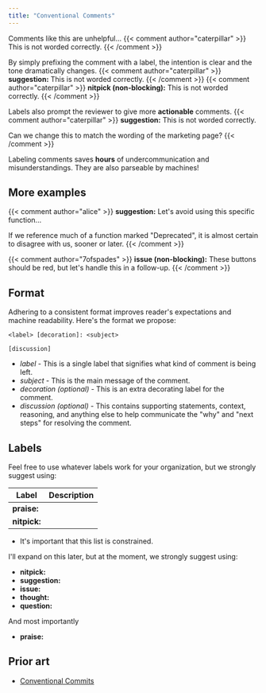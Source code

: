 ```yaml
---
title: "Conventional Comments"
---
```


Comments like this are unhelpful...
{{< comment author="caterpillar" >}}
This is not worded correctly.
{{< /comment >}}

By simply prefixing the comment with a label, the intention is clear and the tone dramatically changes.
{{< comment author="caterpillar" >}}
**suggestion:** This is not worded correctly.
{{< /comment >}}
{{< comment author="caterpillar" >}}
**nitpick (non-blocking):** This is not worded correctly.
{{< /comment >}}

Labels also prompt the reviewer to give more **actionable** comments.
{{< comment author="caterpillar" >}}
**suggestion:** This is not worded correctly.

Can we change this to match the wording of the marketing page?
{{< /comment >}}

Labeling comments saves **hours** of undercommunication and misunderstandings. They are also parseable by machines!

## More examples

{{< comment author="alice" >}}
**suggestion:** Let's avoid using this specific function...

If we reference much of a function marked "Deprecated", it is almost certain to disagree with us, sooner or later.
{{< /comment >}}

{{< comment author="7ofspades" >}}
**issue (non-blocking):** These buttons should be red, but let's handle this in a follow-up.
{{< /comment >}}

## Format

Adhering to a consistent format improves reader's expectations and machine readability.
Here's the format we propose:

```
<label> [decoration]: <subject>

[discussion]
```

- *label* - This is a single label that signifies what kind of comment is being left.
- *subject* - This is the main message of the comment.
- *decoration (optional)* - This is an extra decorating label for the comment.
- *discussion (optional)* - This contains supporting statements, context, reasoning, and anything else to help communicate the "why" and "next steps" for resolving the comment.

## Labels

Feel free to use whatever labels work for your organization, but we strongly suggest using:

| Label | Description |
|-------|-------------|
| **praise:** |     |
| **nitpick:** |    |

- It's important that this list is constrained. 

I'll expand on this later, but at the moment, we strongly suggest using:

- **nitpick:**
- **suggestion:**
- **issue:**
- **thought:**
- **question:**

And most importantly

- **praise:**

## Prior art

- [Conventional Commits](https://www.conventionalcommits.org)
